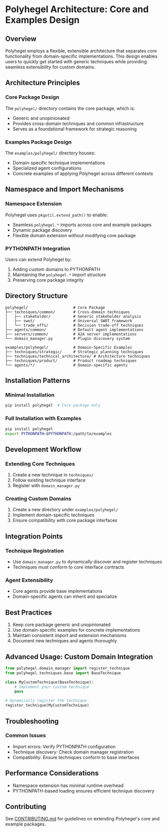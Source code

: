 # Polyhegel Architecture: Core and Examples Design

## Overview

Polyhegel employs a flexible, extensible architecture that separates core functionality from domain-specific implementations. This design enables users to quickly get started with generic techniques while providing seamless extensibility for custom domains.

## Architecture Principles

### Core Package Design
The `polyhegel/` directory contains the core package, which is:
- Generic and unopinionated
- Provides cross-domain techniques and common infrastructure
- Serves as a foundational framework for strategic reasoning

### Examples Package Design
The `examples/polyhegel/` directory houses:
- Domain-specific technique implementations
- Specialized agent configurations
- Concrete examples of applying Polyhegel across different contexts

## Namespace and Import Mechanisms

### Namespace Extension
Polyhegel uses `pkgutil.extend_path()` to enable:
- Seamless `polyhegel.*` imports across core and example packages
- Dynamic package discovery
- Flexible domain extension without modifying core package

### PYTHONPATH Integration
Users can extend Polyhegel by:
1. Adding custom domains to PYTHONPATH
2. Maintaining the `polyhegel.*` import structure
3. Preserving core package integrity

## Directory Structure

```
polyhegel/                    # Core Package
├── techniques/common/        # Cross-domain techniques
│   ├── stakeholder/          # Generic stakeholder analysis
│   ├── swot/                 # Universal SWOT framework
│   └── trade_offs/           # Decision trade-off techniques
├── agents/common/            # Default agent implementations
├── servers/common/           # A2A server implementations
└── domain_manager.py         # Plugin discovery system

examples/polyhegel/           # Domain-Specific Examples
├── techniques/strategic/     # Strategic planning techniques
├── techniques/technical_architecture/ # Architecture techniques
├── techniques/product/       # Product roadmap techniques
└── agents/*/                 # Domain-specific agents
```

## Installation Patterns

### Minimal Installation
```bash
pip install polyhegel  # Core package only
```

### Full Installation with Examples
```bash
pip install polyhegel
export PYTHONPATH=$PYTHONPATH:/path/to/examples
```

## Development Workflow

### Extending Core Techniques
1. Create a new technique in `techniques/`
2. Follow existing technique interface
3. Register with `domain_manager.py`

### Creating Custom Domains
1. Create a new directory under `examples/polyhegel/`
2. Implement domain-specific techniques
3. Ensure compatibility with core package interfaces

## Integration Points

### Technique Registration
- Use `domain_manager.py` to dynamically discover and register techniques
- Techniques must conform to core interface contracts

### Agent Extensibility
- Core agents provide base implementations
- Domain-specific agents can inherit and specialize

## Best Practices

1. Keep core package generic and unopinionated
2. Use domain-specific examples for concrete implementations
3. Maintain consistent import and extension mechanisms
4. Document new techniques and agents thoroughly

## Advanced Usage: Custom Domain Integration

```python
from polyhegel.domain_manager import register_technique
from polyhegel.techniques.base import BaseTechnique

class MyCustomTechnique(BaseTechnique):
    # Implement your custom technique
    pass

# Dynamically register the technique
register_technique(MyCustomTechnique)
```

## Troubleshooting

### Common Issues
- Import errors: Verify PYTHONPATH configuration
- Technique discovery: Check domain manager registration
- Compatibility: Ensure techniques conform to base interfaces

## Performance Considerations
- Namespace extension has minimal runtime overhead
- PYTHONPATH-based loading ensures efficient technique discovery

## Contributing
See [CONTRIBUTING.md](../CONTRIBUTING.md) for guidelines on extending Polyhegel's core and example packages.